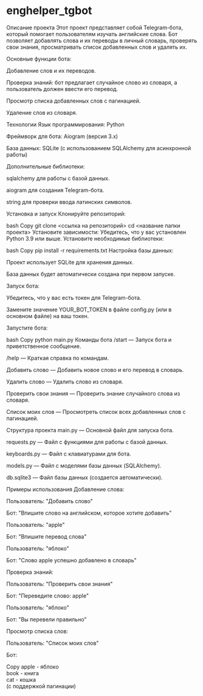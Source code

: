 # enghelper_tgbot
Описание проекта
Этот проект представляет собой Telegram-бота, который помогает пользователям изучать английские слова. Бот позволяет добавлять слова и их переводы в личный словарь, проверять свои знания, просматривать список добавленных слов и удалять их.

Основные функции бота:

Добавление слов и их переводов.

Проверка знаний: бот предлагает случайное слово из словаря, а пользователь должен ввести его перевод.

Просмотр списка добавленных слов с пагинацией.

Удаление слов из словаря.

Технологии
Язык программирования: Python

Фреймворк для бота: Aiogram (версия 3.x)

База данных: SQLite (с использованием SQLAlchemy для асинхронной работы)

Дополнительные библиотеки:

sqlalchemy для работы с базой данных.

aiogram для создания Telegram-бота.

string для проверки ввода латинских символов.

Установка и запуск
Клонируйте репозиторий:

bash
Copy
git clone <ссылка на репозиторий>
cd <название папки проекта>
Установите зависимости:
Убедитесь, что у вас установлен Python 3.9 или выше.
Установите необходимые библиотеки:

bash
Copy
pip install -r requirements.txt
Настройка базы данных:

Проект использует SQLite для хранения данных.

База данных будет автоматически создана при первом запуске.

Запуск бота:

Убедитесь, что у вас есть токен для Telegram-бота.

Замените значение YOUR_BOT_TOKEN в файле config.py (или в основном файле) на ваш токен.

Запустите бота:

bash
Copy
python main.py
Команды бота
/start — Запуск бота и приветственное сообщение.

/help — Краткая справка по командам.

Добавить слово — Добавить новое слово и его перевод в словарь.

Удалить слово — Удалить слово из словаря.

Проверить свои знания — Проверить знание случайного слова из словаря.

Список моих слов — Просмотреть список всех добавленных слов с пагинацией.

Структура проекта
main.py — Основной файл для запуска бота.

requests.py — Файл с функциями для работы с базой данных.

keyboards.py — Файл с клавиатурами для бота.

models.py — Файл с моделями базы данных (SQLAlchemy).

db.sqlite3 — Файл базы данных (создается автоматически).

Примеры использования
Добавление слова:

Пользователь: "Добавить слово"

Бот: "Впишите слово на английском, которое хотите добавить"

Пользователь: "apple"

Бот: "Впишите перевод слова"

Пользователь: "яблоко"

Бот: "Слово apple успешно добавлено в словарь"

Проверка знаний:

Пользователь: "Проверить свои знания"

Бот: "Переведите слово: apple"

Пользователь: "яблоко"

Бот: "Вы перевели правильно"

Просмотр списка слов:

Пользователь: "Список моих слов"

Бот:

Copy
apple - яблоко  
book - книга  
cat - кошка  
(с поддержкой пагинации)
